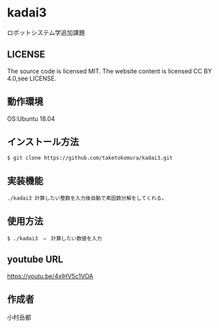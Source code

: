 # kadai3
ロボットシステム学追加課題

## LICENSE
The source code is licensed MIT. The website content is licensed CC BY 4.0,see LICENSE.

## 動作環境
OS:Ubuntu 18.04

## インストール方法
```
$ git clone https://github.com/taketokomura/kadai3.git
```

## 実装機能
```
./kadai3 計算したい整数を入力後自動で素因数分解をしてくれる。
```
## 使用方法
```
$ ./kadai3　⇒　計算したい数値を入力
```
## youtube URL
https://youtu.be/4xlHV5c1VOA

## 作成者
小村岳都
